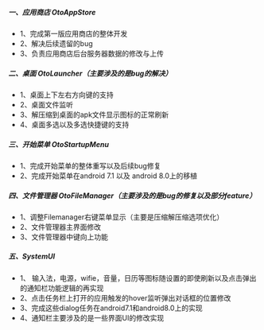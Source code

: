 ##### 一、应用商店 OtoAppStore
-  1、完成第一版应用商店的整体开发
-  2、解决后续遗留的bug
-  3、负责应用商店后台服务器数据的修改与上传
##### 二、桌面  OtoLauncher（主要涉及的是bug的解决）
-  1、桌面上下左右方向键的支持
-  2、桌面文件监听
-  3、解压缩到桌面的apk文件显示图标的正常刷新
-  4、桌面多选以及多选快捷键的支持
##### 三、开始菜单 OtoStartupMenu
-  1、完成开始菜单的整体重写以及后续bug修复
-  2、完成开始菜单在android 7.1 以及 android 8.0上的移植
       
##### 四、文件管理器  OtoFileManager（主要涉及的是bug的修复以及部分feature）
-  1、调整Filemanager右键菜单显示（主要是压缩解压缩选项优化）
-  2、文件管理器主界面修改
-  3、文件管理器中键向上功能

##### 五、SystemUI  
-  1、 输入法，电源，wifie，音量，日历等图标随设置的即使刷新以及点击弹出的通知栏功能逻辑的再实现 
-  2、点击任务栏上打开的应用触发的hover监听弹出对话框的位置修改
-  3、完成这些dialog任务在android7.1和android8.0上的实现
-  4、通知栏主要涉及的是一些界面UI的修改实现
